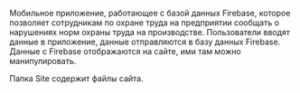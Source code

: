 Мобильное приложение, работающее с базой данных Firebase, которое позволяет сотрудникам по охране труда на предприятии сообщать о нарушениях норм охраны труда на производстве. Пользователи вводят данные в приложение, данные отправляются в базу данных Firebase. Данные с Firebase отображаются на сайте, ими там можно манипулировать.

Папка Site содержит файлы сайта.
